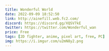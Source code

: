 ```yaml
---
title: Wonderful World
date: 2022-09-09 18:52:50
link: http://ainefill.web.fc2.com/
discord: https://discord.gg/XQSV7kE
twitter: https://twitter.com/Wonderful_wan
price: Free
tags: [2D fighter, anime, pixel art, free, PC]
img: https://i.imgur.com/u2mN8y2.png
---
```

